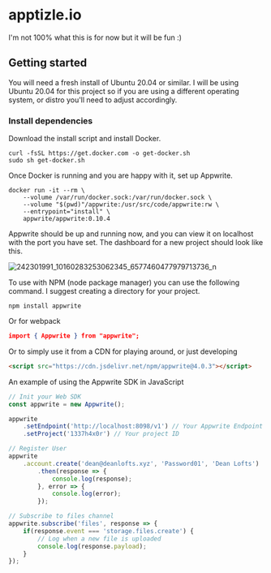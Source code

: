 # apptizle.io

I'm not 100% what this is for now but it will be fun :)

## Getting started

You will need a fresh install of Ubuntu 20.04 or similar. I will be using Ubuntu 20.04 for this project so if you are using a different operating system, or distro you'll need to adjust accordingly.

### Install dependencies

Download the install script and install Docker.

```shell
curl -fsSL https://get.docker.com -o get-docker.sh
sudo sh get-docker.sh
```

Once Docker is running and you are happy with it, set up Appwrite.

```shell
docker run -it --rm \
    --volume /var/run/docker.sock:/var/run/docker.sock \
    --volume "$(pwd)"/appwrite:/usr/src/code/appwrite:rw \
    --entrypoint="install" \
    appwrite/appwrite:0.10.4
```

Appwrite should be up and running now, and you can view it on localhost with the port you have set. The dashboard for a new project should look like this.

![242301991_10160283253062345_6577460477979713736_n](https://user-images.githubusercontent.com/19922556/135815982-6e81276a-e883-44b0-8993-33e16feae21a.png)

To use with NPM (node package manager) you can use the following command. I suggest creating a directory for your project.

```shell
npm install appwrite
```

Or for webpack

```json
import { Appwrite } from "appwrite";
```

Or to simply use it from a CDN for playing around, or just developing

```html
<script src="https://cdn.jsdelivr.net/npm/appwrite@4.0.3"></script>
```

An example of using the Appwrite SDK in JavaScript

```javascript
// Init your Web SDK
const appwrite = new Appwrite();

appwrite
    .setEndpoint('http://localhost:8098/v1') // Your Appwrite Endpoint
    .setProject('1337h4x0r') // Your project ID

// Register User
appwrite
    .account.create('dean@deanlofts.xyz', 'Password01', 'Dean Lofts')
        .then(response => {
            console.log(response);
        }, error => {
            console.log(error);
        });

// Subscribe to files channel
appwrite.subscribe('files', response => {
    if(response.event === 'storage.files.create') {
        // Log when a new file is uploaded
        console.log(response.payload);
    }
});
```
